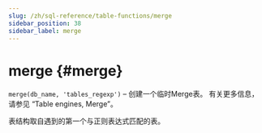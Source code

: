 ```yaml
---
slug: /zh/sql-reference/table-functions/merge
sidebar_position: 38
sidebar_label: merge
---
```


# merge {#merge}

`merge(db_name, 'tables_regexp')` – 创建一个临时Merge表。 有关更多信息，请参见 “Table engines, Merge”。

表结构取自遇到的第一个与正则表达式匹配的表。
